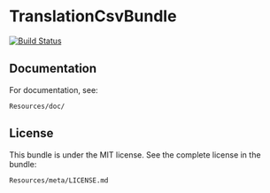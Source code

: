 TranslationCsvBundle
==================

[![Build Status](https://travis-ci.org/laupercomputing/TranslationCsvBundle.png?branch=master)](https://travis-ci.org/laupercomputing/TranslationCsvBundle)

## Documentation

For documentation, see:

    Resources/doc/

## License

This bundle is under the MIT license. See the complete license in the bundle:

    Resources/meta/LICENSE.md
